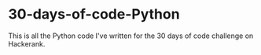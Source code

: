 # 30-days-of-code-Python
This is all the Python code I've written for the 30 days of code challenge on Hackerank.
